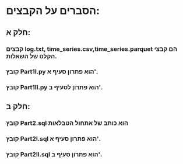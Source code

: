 # **הסברים על הקבצים:**  
## חלק א:  
### קבצים log.txt, time_series.csv,time_series.parquet הם קבצי הקלט של השאלות.  
### קובץ Part1I.py הוא פתרון סעיף א'.  
### קובץ Part1II.py הוא פתרון לסעיף ב'.  
## חלק ב:  
### קובץ Part2.sql הוא כותב של אתחול הטבלאות  
### קובץ Part2I.sql הוא פתרון סעיף א'.  
### קובץ Part2II.sql הוא פתרון סעיף ב'.  
